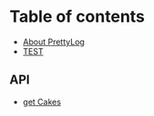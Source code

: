 # Table of contents

* [About PrettyLog](README.md)
* [TEST](test-1.md)

## API

* [get Cakes](api/get-cakes.md)

